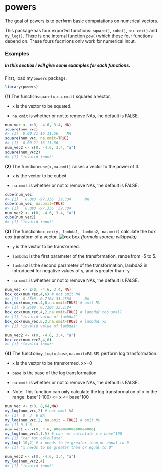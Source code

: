 <!-- README.md is generated from README.Rmd. Please edit that file -->
powers
======

The goal of powers is to perform basic computations on numerical vectors.

This package has four exported functions: `square()`, `cube()`, `box_cox()` and `my_log()`. There is one internal function `pow()` which these four functions depend on. These fours fucntions only work for numerical input.

### Examples

##### In this section I will give some examples for each functions.

First, load my `powers` package.

``` r
library(powers)
```

**(1)** The function`square(x,na.omit)` squares a vector.

-   `x` is the vector to be squared.

-   `na.omit` is whether or not to remove NAs, the default is FALSE.

``` r
num_vec <- c(0, -4.6, 3.4, NA)
square(num_vec)
#> [1]  0.00 21.16 11.56    NA
square(num_vec, na.omit=TRUE)
#> [1]  0.00 21.16 11.56
num_vec2 <- c(0, -4.6, 3.4, "a")
square(num_vec2)
#> [1] "invalid input"
```

**(2)** The function`cube(x,na.omit)` raises a vector to the power of 3.

-   `x` is the vector to be cubed.

-   `na.omit` is whether or not to remove NAs, the default is FALSE.

``` r
cube(num_vec)
#> [1]   0.000 -97.336  39.304      NA
cube(num_vec, na.omit=TRUE)
#> [1]   0.000 -97.336  39.304
num_vec2 <- c(0, -4.6, 3.4, "a")
cube(num_vec2)
#> [1] "invalid input"
```

**(3)** The function`box_cox(y, lambda1, lambda2, na.omit)` calculate the box cox transform of a vector. ![cox box](https://user-images.githubusercontent.com/31666152/33244401-2e663790-d2ab-11e7-8273-ac8e4bc25d50.png) *(formula source: wikipedia)*

-   `y` is the vector to be transformed.

-   `lambda1` is the first parameter of the transformation, range from -5 to 5.

-   `lambda2` is the second parameter of the transformation, lambda2 in introduced for negative values of y, and is greater than -y.

-   `na.omit` is whether or not to remove NAs, the default is FALSE.

``` r
num_vec <- c(0, -4.6, 3.4, NA)
box_cox(num_vec,4,6) # not omit NA
#> [1] -0.2500  0.7104 33.1584      NA
box_cox(num_vec,4,6,na.omit=TRUE) # omit NA
#> [1] -0.2500  0.7104 33.1584
box_cox(num_vec,4,2,na.omit=TRUE) # lambda2 too small
#> [1] "invalid value of lambda2"
box_cox(num_vec,6,2,na.omit=TRUE) # lambda1 >5
#> [1] "invalid value of lambda1"

num_vec2 <- c(0, -4.6, 3.4, "a")
box_cox(num_vec2,4,6)
#> [1] "invalid input"
```

**(4)** The function`my_log(x,base,na.omit=FALSE)` perform log transformation.

-   `x` is the vector to be transformed. x&gt;=0

-   `base` is the base of the log transformation

-   `na.omit` is whether or not to remove NAs, the default is FALSE.

-   Note: This function can only calculate the log transformation of x in the range: base^(-100) &lt;= x &lt;= base^100

``` r
num_vec <- c(0, 8,64,NA)
my_log(num_vec,2) # not omit NA
#> [1]  0  3  6 NA
my_log(num_vec,2, na.omit = TRUE) # omit NA
#> [1] 0 3 6
num_vec1 <- c(0, 4.6, 900000000000000000)
my_log(num_vec1,1.5) # can not calculate x > base^100
#> [1] "can not calculate"
my_log(-10,2) # x needs to be greater than or equal to 0
#> [1] "x needs to be greater than or equal to 0"

num_vec2 <- c(0, -4.6, 3.4, "a")
my_log(num_vec2,4)
#> [1] "invalid input"
```
